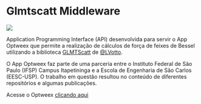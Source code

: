 # Glmtscatt Middleware
![](https://img.shields.io/badge/PHP-7.3-brightgreen)

Application Programming Interface (API) desenvolvida para servir o App Optweex que permite a realização de cálculos de força de feixes de Bessel utilizando a biblioteca
[GLMTScatt](https://github.com/LVotto/glmtscatt_refactor) de [@LVotto](https://github.com/LVotto).

O App Optweex faz parte de uma parceria entre o Instituto Federal de São Paulo (IFSP) Campus Itapetininga e a Escola de Engenharia de São Carlos (EESC-USP).
O trabalho em questão resultou no conteúdo de diferentes repositórios e algumas publicações.

Acesse o Optweex [clicando aqui](https://glmtscatt.firebaseapp.com)
